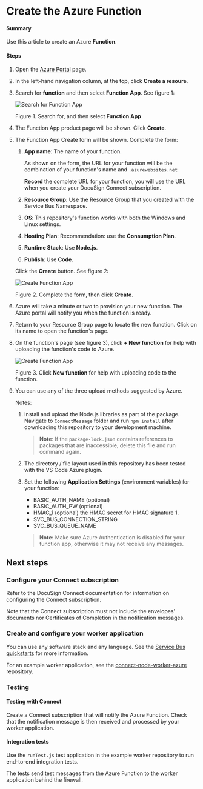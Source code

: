 # Create the Azure Function

#### Summary
Use this article to create an Azure 
**Function**.

#### Steps 

1. Open the 
   [Azure Portal](https://portal.azure.com/#home)
   page.
1. In the left-hand navigation column,
   at the top, click **Create a resoure**.
1. Search for **function** and then
   select **Function App**. 
   See figure 1:

   ![Search for Function App](Azure.09.function.create.png)
   
   Figure 1. Search for, and then select **Function App**

1. The Function App product page will be shown.
   Click **Create**.

1. The Function App Create form will be shown.
   Complete the form:
   1. **App name**: The name of your function.

      As shown on the form, the URL for your 
      function will be the combination of your 
      function's name and `.azurewebsites.net`

      **Record** the complete URL for your function,
      you will use the URL when you create your 
      DocuSign Connect subscription.
   1. **Resource Group**: Use the Resource Group that you
      created with the Service Bus Namespace.
   1. **OS**: This repository's function works with 
      both the Windows and Linux settings.
   1. **Hosting Plan**: Recommendation: use the 
      **Consumption Plan**.
   1. **Runtime Stack**: Use **Node.js**.
   1. **Publish**: Use **Code**. 

   
   Click the **Create** button. See figure 2:

   ![Create Function App](Azure.10.function.create.png)
   
   Figure 2. Complete the form, then click **Create**.

1. Azure will take a minute or two to provision your
   new function. The Azure portal will notify you 
   when the function is ready.

1. Return to your Resource Group page to locate the 
   new function. Click on its name to open the
   function's page.

1. On the function's page (see figure 3), 
   click **+ New function** for help with
   uploading the function's code
   to Azure.

   ![Create Function App](Azure.11.function.add.code.png)

   Figure 3. Click **New function** for help with
   uploading code to the function.

1. You can use any of the three upload methods
   suggested by Azure. 
   
   Notes:

   1. Install and upload the Node.js libraries as
      part of the package. Navigate to `ConnectMessage` folder and run `npm install` after downloading this repository to your 
      development machine.
      
      > **Note**: If the `package-lock.json` contains references to packages that are inaccessible, delete this file and run command again.

   1. The directory / file layout used in this repository
      has been tested with the VS Code Azure plugin.

   1. Set the following **Application Settings** (environment
      variables) for your function:

      * BASIC_AUTH_NAME  (optional)
      * BASIC_AUTH_PW (optional)
      * HMAC_1 (optional) the HMAC secret for HMAC 
        signature 1.
      * SVC_BUS_CONNECTION_STRING 
      * SVC_BUS_QUEUE_NAME  
      
      > **Note:** Make sure Azure Authentication is disabled for your function app, otherwise it may not receive any messages.

## Next steps

### Configure your Connect subscription
Refer to the DocuSign Connect documentation for information
on configuring the Connect subscription.

Note that the Connect subscription must not
include the envelopes' documents nor
Certificates of Completion in the notification 
messages.

### Create and configure your worker application
You can use any software stack and any 
language. See the 
[Service Bus quickstarts](https://docs.microsoft.com/en-us/azure/service-bus-messaging/) 
for more information.

For an example worker application, see
the [connect-node-worker-azure](../../connect-node-worker-azure)
repository.

### Testing

#### Testing with Connect
Create a Connect subscription that will notify the 
Azure Function. Check that the notification message is then
received and processed by your worker application.

#### Integration tests
Use the `runTest.js` test application in the example worker 
repository to run end-to-end integration tests.

The tests send test messages from the Azure Function to the 
worker application behind the firewall.
